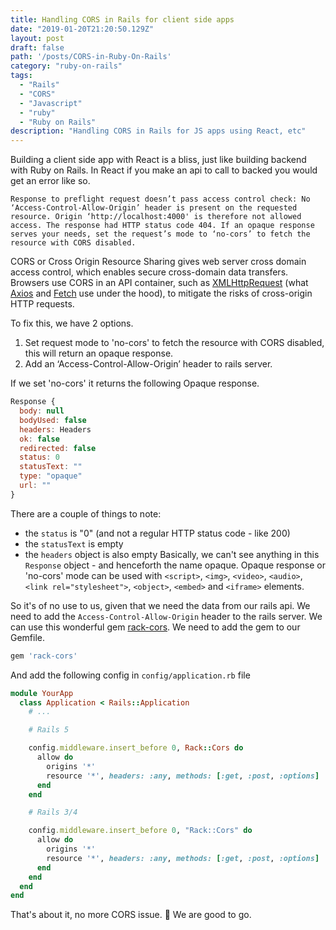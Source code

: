 ```yaml
---
title: Handling CORS in Rails for client side apps
date: "2019-01-20T21:20:50.129Z"
layout: post
draft: false
path: '/posts/CORS-in-Ruby-On-Rails'
category: "ruby-on-rails"
tags:
  - "Rails"
  - "CORS"
  - "Javascript"
  - "ruby"
  - "Ruby on Rails"
description: "Handling CORS in Rails for JS apps using React, etc"
---
```


Building a client side app with React is a bliss, just like building backend with Ruby on Rails. In React if you make an api to call to backed you would get an error like so.

```
Response to preflight request doesn’t pass access control check: No ‘Access-Control-Allow-Origin’ header is present on the requested resource. Origin ‘http://localhost:4000' is therefore not allowed access. The response had HTTP status code 404. If an opaque response serves your needs, set the request’s mode to ‘no-cors’ to fetch the resource with CORS disabled.
```

CORS or Cross Origin Resource Sharing gives web server cross domain access control, which enables secure cross-domain data transfers. Browsers use CORS in an API container, such as [XMLHttpRequest](https://developer.mozilla.org/en-US/docs/Web/API/XMLHttpRequest) (what [Axios](https://github.com/axios/axios) and [Fetch](https://developer.mozilla.org/en-US/docs/Web/API/Fetch_API) use under the hood), to mitigate the risks of cross-origin HTTP requests.

To fix this, we have 2 options.

1. Set request mode to 'no-cors' to fetch the resource with CORS disabled, this will return an opaque response.
2. Add an ‘Access-Control-Allow-Origin’ header to rails server.

If we set 'no-cors' it returns the following Opaque response.
```js
Response {
  body: null
  bodyUsed: false
  headers: Headers
  ok: false
  redirected: false
  status: 0
  statusText: ""
  type: "opaque"
  url: ""
}
```
There are a couple of things to note:
- the `status` is "0" (and not a regular HTTP status code - like 200)
- the `statusText` is empty
- the `headers` object is also empty
Basically, we can't see anything in this `Response` object - and henceforth the name opaque. Opaque response or 'no-cors' mode can be used with `<script>`, `<img>`, `<video>`, `<audio>`, `<link rel="stylesheet">`, `<object>`, `<embed>` and `<iframe>` elements.

So it's of no use to us, given that we need the data from our rails api. We need to add the `Access-Control-Allow-Origin` header to the rails server. We can use this wonderful gem [rack-cors](https://github.com/cyu/rack-cors). We need to add the gem to our Gemfile.

```ruby
gem 'rack-cors'
```
And add the following config in `config/application.rb` file

```ruby
module YourApp
  class Application < Rails::Application
    # ...

    # Rails 5

    config.middleware.insert_before 0, Rack::Cors do
      allow do
        origins '*'
        resource '*', headers: :any, methods: [:get, :post, :options]
      end
    end

    # Rails 3/4

    config.middleware.insert_before 0, "Rack::Cors" do
      allow do
        origins '*'
        resource '*', headers: :any, methods: [:get, :post, :options]
      end
    end
  end
end
```

That's about it, no more CORS issue. 🚀 We are good to go.